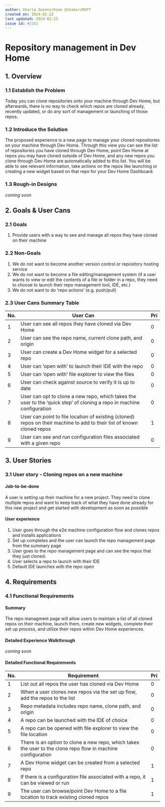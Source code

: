 ```yaml
---
author: Sharla Soennichsen @shakersMSFT
created on: 2024-02-22
last updated: 2024-02-23
issue id: #2161
---
```


# Repository management in Dev Home

## 1. Overview

### 1.1 Establish the Problem

Today you can clone repositories onto your machine through Dev Home, but afterwards, there is no way to check which repos are cloned already, recently updated, or do any sort of management or launching of those repos.

### 1.2 Introduce the Solution

The proposed experience is a new page to manage your cloned repositories on your machine through Dev Home. Through this view you can see the list of repositories you have cloned through Dev Home, point Dev Home at repos you may have cloned outside of Dev Home, and any new repos you clone through Dev Home are automatically added to this list. You will be able to see relevant information, take actions on the repos like launching or creating a new widget based on that repo for your Dev Home Dashboard.

### 1.3 Rough-in Designs

*coming soon*

## 2. Goals & User Cans

### 2.1 Goals

1. Provide users with a way to see and manage all repos they have cloned on their machine 

### 2.2 Non-Goals

1. We do not want to become another version control or repository hosting service 
2. We do not want to become a file editing/management system (if a user wants to view  or edit the contents of a file or folder in a repo, they need to choose to launch their repo management tool, IDE, etc.) 
3. We do not want to do ‘repo actions’ (e.g. push/pull)

### 2.3 User Cans Summary Table

| No. | User Can | Pri |
| --- | -------- | --- |
| 1 | User can see all repos they have cloned via Dev Home  | 0 |
| 2 | User can see the repo name, current clone path, and origin  | 0 |
| 3 | User can create a Dev Home widget for a selected repo   | 0 |
| 4 | User can ‘open with’ to launch their IDE with the repo   | 0 |
| 5 | User can ‘open with’ file explorer to view the files   | 0 |
| 6 | User can check against source to verify it is up to date   | 0 |
| 7 | User can opt to clone a new repo, which takes the user to the ‘quick step’ of cloning a repo in machine configuration  | 0 |
| 8 | User can point to file location of existing (cloned) repos on their machine to add to their list of known cloned repos   | 1 |
| 9 | User can see and run configuration files associated with a given repo   | 0 |

## 3. User Stories



### 3.1 User story - Cloning repos on a new machine

#### Job-to-be-done

A user is setting up their machine for a new project. They need to clone multiple repos and want to keep track of what they have done already for this new project and get started with development as soon as possible

#### User experience

1. User goes through the e2e machine configuration flow and clones repos and installs applications
2. Set up completes and the user can launch the repo management page from the summary page
2. User goes to the repo management page and can see the repos that they just cloned.
3. User selects a repo to launch with their IDE
5. Default IDE launches with the repo open

## 4. Requirements

### 4.1 Functional Requirements

#### Summary

The repo managment page will allow users to maintain a list of all cloned repos on their machine, launch them, create new widgets, complete their set up process, and utilize their repos within Dev Home experiences. 

#### Detailed Experience Walkthrough

*coming soon*

#### Detailed Functional Requirements

| No. | Requirement | Pri |
| --- | ----------- | --- |
| 1 | List out all repos the user has cloned via Dev Home   | 0 |
| 2 | When a user clones new repos via the set up flow, add the repos to the list   | 0 |
| 3 | Repo metadata includes repo name, clone path, and origin  | 0 |
| 4 | A repo can be launched with the IDE of choice  | 0 |
| 5 | A repo can be opened with file explorer to view the file location | 0 |
| 6 | There is an option to clone a new repo, which takes the user to the clone repo flow in machine configuration  | 0 |
| 7 | A Dev Home widget can be created from a selected repo  | 1 |
| 8 | If there is a configuration file associated with a repo, it can be viewed or run | 1 |
| 9 | The user can browse/point Dev Home to a file location to track existing cloned repos  | 1 |
